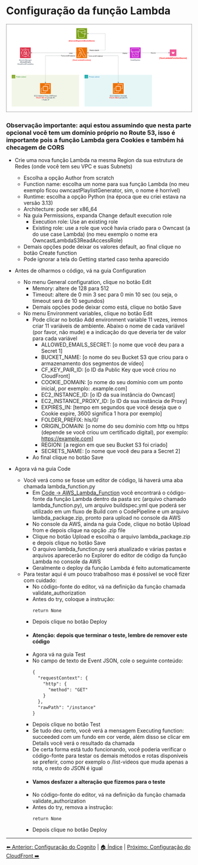 # Configuração da função Lambda
![Owncast-Lambda.drawio.svg](/Images/Owncast-Lambda.drawio.svg)

### Observação importante: aqui estou assumindo que nesta parte opcional você tem um domínio próprio no Route 53, isso é importante pois a função Lambda gera Cookies e também há checagem de CORS

- Crie uma nova função Lambda na mesma Region da sua estrutura de Redes (onde você tem seu VPC e suas Subnets)
  - Escolha a opção Author from scratch
  - Function name: escolha um nome para sua função Lambda (no meu exemplo ficou owncastPlaylistGenerator, sim, o nome é horrível)
  - Runtime: escolha a opção Python (na época que eu criei estava na versão 3.13)
  - Architecture: pode ser x86_64
  - Na guia Permissions, expanda Change default execution role
    - Execution role: Use an existing role
    - Existing role: use a role que você havia criado para o Owncast (a do use case Lambda) (no meu exemplo o nome era OwncastLambdaS3ReadAccessRole)
  - Demais opções pode deixar os valores default, ao final clique no botão Create function
  - Pode ignorar a tela do Getting started caso tenha aparecido

- Antes de olharmos o código, vá na guia Configuration
  - No menu General configuration, clique no botão Edit
    - Memory: altere de 128 para 512
    - Timeout: altere de 0 min 3 sec para 0 min 10 sec (ou seja, o timeout será de 10 segundos)
    - Demais opções pode deixar como está, clique no botão Save
  - No menu Environment variables, clique no botão Edit
    - Pode clicar no botão Add environment variable 11 vezes, iremos criar 11 variáveis de ambiente. Abaixo o nome de cada variável (por favor, não mude) e a indicação do que deveria ter de valor para cada variável
      - ALLOWED_EMAILS_SECRET: [o nome que você deu para a Secret 1]
      - BUCKET_NAME: [o nome do seu Bucket S3 que criou para o armazenamento dos segmentos de vídeo]
      - CF_KEY_PAIR_ID: [o ID da Public Key que você criou no CloudFront]
      - COOKIE_DOMAIN: [o nome do seu domínio com um ponto inicial, por exemplo: .example.com]
      - EC2_INSTANCE_ID: [o ID da sua instância do Owncast]
      - EC2_INSTANCE_PROXY_ID: [o ID da sua instância de Proxy]
      - EXPIRES_IN: [tempo em segundos que você deseja que o Cookie expire, 3600 significa 1 hora por exemplo]
      - FOLDER_PREFIX: hls/0/
      - ORIGIN_DOMAIN: [o nome do seu domínio com http ou https (depende se você criou um certificado digital), por exemplo: https://example.com]
      - REGION: [a region em que seu Bucket S3 foi criado]
      - SECRETS_NAME: [o nome que você deu para a Secret 2]
    - Ao final clique no botão Save

- Agora vá na guia Code
  - Você verá como se fosse um editor de código, lá haverá uma aba chamada lambda_function.py
    - Em [Code -> AWS_Lambda_Function](Code/AWS_Lambda_Function) você encontrará o código-fonte da função Lambda dentro da pasta src (arquivo chamado lambda_function.py), um arquivo buildspec.yml que poderá ser utilizado em um fluxo de Build com o CodePipeline e um arquivo lambda_package.zip, pronto para upload no console da AWS
    - No console da AWS, ainda na guia Code, clique no botão Upload from e depois clique na opção .zip file
    - Clique no botão Upload e escolha o arquivo lambda_package.zip e depois clique no botão Save
    - O arquivo lambda_function.py será atualizado e várias pastas e arquivos aparecerão no Explorer do editor de código da função Lambda no console da AWS
    - Geralmente o deploy da função Lambda é feito automaticamente
  - Para testar aqui é um pouco trabalhoso mas é possível se você fizer com cuidado:
    - No código-fonte do editor, vá na definição da função chamada validate_authorization
    - Antes do try, coloque a instrução:
      ```
      return None
      ```
    - Depois clique no botão Deploy
    - #### Atenção: depois que terminar o teste, lembre de remover este código
    - Agora vá na guia Test
    - No campo de texto de Event JSON, cole o seguinte conteúdo:
      ```
      {
        "requestContext": {
          "http": {
            "method": "GET"
          }
        },
        "rawPath": "/instance"
      }
      ```
    - Depois clique no botão Test
    - Se tudo deu certo, você verá a mensagem Executing function: succeeded com um fundo em cor verde, além disso se clicar em Details você verá o resultado da chamada
    - De certa forma está tudo funcionando, você poderia verificar o código-fonte para testar os demais métodos e rotas disponíveis se preferir, como por exemplo o /list-videos que muda apenas a rota, o resto do JSON é igual
    - #### Vamos desfazer a alteração que fizemos para o teste
    - No código-fonte do editor, vá na definição da função chamada validate_authorization
    - Antes do try, remova a instrução:
      ```
      return None
      ```
    - Depois clique no botão Deploy

---
[⬅️ Anterior: Configuração do Cognito](10-Cognito.md) | [🏠 Índice](../README.md) | [Próximo: Configuração do CloudFront ➡️](12-CloudFront.md)